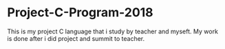 # Project-C-Program-2018
This is my project C language that i study by teacher and myseft.
My work is done after i did project and summit to teacher.
